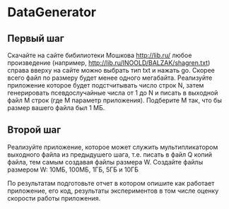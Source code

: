 # DataGenerator

## Первый шаг

Скачайте на сайте бибилиотеки Мошкова <http://lib.ru/> любое произведение (например, <http://lib.ru/INOOLD/BALZAK/shagren.txt>) справа вверху на сайте можно выбрать тип txt и нажать go.
Скорее всего файл по размеру будет менее одного мегабайта. Реализуйте приложение которое будет подстчитывать число строк N, затем генерировать псевдослучайные числа от 1 до N
и писать в выходной файл M строк (где M параметр приложения). Подберите M так, что бы размер вашего файла был 1 МБ.

## Второй шаг

Реализуйте приложение, которое может служить мультипликатором выходного файла из предыдушего шага, т.е. писать в файл Q копий файла, тем самым создавая файлы размера W.
Создайте файлы размером W: 10МБ, 100МБ, 1ГБ, 5ГБ и 10ГБ

По результатам подготовьте отчет в котором опишите как работает приложение, его код, результаты экспериментов в том числе оценку скорости работы приложения.
